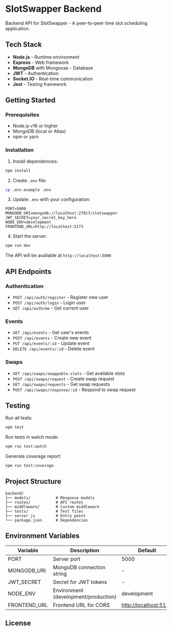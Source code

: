 # SlotSwapper Backend

Backend API for SlotSwapper - A peer-to-peer time slot scheduling application.

## Tech Stack

- **Node.js** - Runtime environment
- **Express** - Web framework
- **MongoDB** with Mongoose - Database
- **JWT** - Authentication
- **Socket.IO** - Real-time communication
- **Jest** - Testing framework

## Getting Started

### Prerequisites

- Node.js v16 or higher
- MongoDB (local or Atlas)
- npm or yarn

### Installation

1. Install dependencies:

```bash
npm install
```

2. Create `.env` file:

```bash
cp .env.example .env
```

3. Update `.env` with your configuration:

```env
PORT=5000
MONGODB_URI=mongodb://localhost:27017/slotswapper
JWT_SECRET=your_secret_key_here
NODE_ENV=development
FRONTEND_URL=http://localhost:5173
```

4. Start the server:

```bash
npm run dev
```

The API will be available at `http://localhost:5000`

## API Endpoints

### Authentication

- `POST /api/auth/register` - Register new user
- `POST /api/auth/login` - Login user
- `GET /api/auth/me` - Get current user

### Events

- `GET /api/events` - Get user's events
- `POST /api/events` - Create new event
- `PUT /api/events/:id` - Update event
- `DELETE /api/events/:id` - Delete event

### Swaps

- `GET /api/swaps/swappable-slots` - Get available slots
- `POST /api/swaps/request` - Create swap request
- `GET /api/swaps/requests` - Get swap requests
- `POST /api/swaps/response/:id` - Respond to swap request

## Testing

Run all tests:

```bash
npm test
```

Run tests in watch mode:

```bash
npm run test:watch
```

Generate coverage report:

```bash
npm run test:coverage
```

## Project Structure

```
backend/
├── models/           # Mongoose models
├── routes/           # API routes
├── middleware/       # Custom middleware
├── tests/            # Test files
├── server.js         # Entry point
└── package.json      # Dependencies
```

## Environment Variables

| Variable | Description | Default |
|----------|-------------|---------|
| PORT | Server port | 5000 |
| MONGODB_URI | MongoDB connection string | - |
| JWT_SECRET | Secret for JWT tokens | - |
| NODE_ENV | Environment (development/production) | development |
| FRONTEND_URL | Frontend URL for CORS | <http://localhost:5173> |

## License

